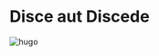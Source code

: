 # Disce aut Discede

![hugo](https://github.com/salpagarov/disce/actions/workflows/hugo.yml/badge.svg)
